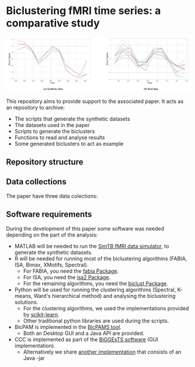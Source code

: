 # Biclustering fMRI time series: a comparative study

![Image of Yaktocat](https://raw.githubusercontent.com/ECastanho/Biclustering-fMRI-Time-Series-A-comparative-Study/master/IllustrativeBics.png)

This repository aims to provide support to the associated paper. It acts as an repository to archive:

- The scripts that generate the synthetic datasets
- The datasets used in the paper
- Scripts to generate the biclusters
- Functions to read and analyse results
- Some generated biclusters to act as example 

## Repository structure


## Data collections

The paper have three data colections:




## Software requirements
During the development of this paper some software was needed depending on the part of the analysis:

- MATLAB will be needed to run the [SimTB fMRI data simulator](https://trendscenter.org/software/simtb/), to generate the synthetic datasets.
- R will be needed for running most of the biclustering algorithms (FABIA, ISA, Bimax, XMotifs, Spectral).
  - For FABIA, you need the [fabia Package](https://bioconductor.org/packages/release/bioc/html/fabia.html).
  - For ISA, you need the [isa2 Package](https://cran.r-project.org/web/packages/isa2/index.html).
  - For the remaining algorithms, you need the [biclust Package](https://cran.r-project.org/web/packages/biclust/index.html).
- Python will be used for running the clustering algorithms (Spectral, K-means, Ward's hierarchical method) and analysing the biclustering solutions.
  - For the clustering algorithms, we used the implementations provided by [scikit-learn](https://scikit-learn.org/stable/).
  - Other traditional python libraries are used during the scripts.
- BicPAM is implemented in the [BicPAMS tool](https://web.ist.utl.pt/rmch/bicpams/).
  - Both an Desktop GUI and a Java API are provided.
- CCC is implemented as part of the [BiGGEsTS software](http://homepage.tudelft.nl/c7g5f/software/biggests2/) (GUI implementation).
  - Alternatively we share [another implementation](http://kdbio.inesc-id.pt/software/ccc-biclustering/) that consists of an Java -jar
  
  
  
